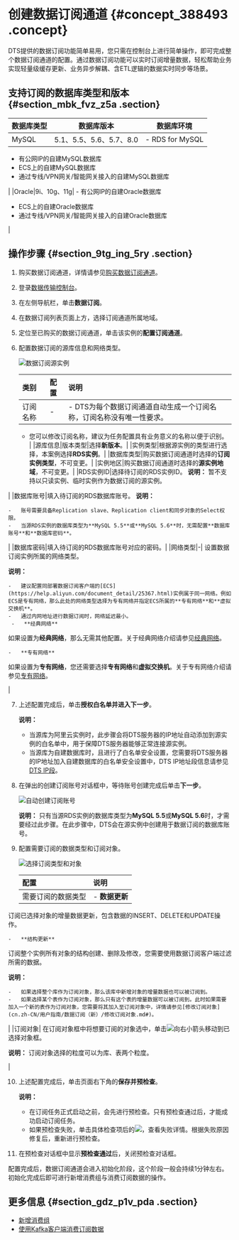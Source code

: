 # 创建数据订阅通道 {#concept_388493 .concept}

DTS提供的数据订阅功能简单易用，您只需在控制台上进行简单操作，即可完成整个数据订阅通道的配置。通过数据订阅功能可以实时订阅增量数据，轻松帮助业务实现轻量级缓存更新、业务异步解耦、含ETL逻辑的数据实时同步等场景。

## 支持订阅的数据库类型和版本 {#section_mbk_fvz_z5a .section}

|数据库类型|数据库版本|数据库环境|
|-----|-----|-----|
|MySQL|5.1、5.5、5.6、5.7、8.0| -   RDS for MySQL
-   有公网IP的自建MySQL数据库
-   ECS上的自建MySQL数据库
-   通过专线/VPN网关/智能网关接入的自建MySQL数据库

 |
|Oracle|9i、10g、11g| -   有公网IP的自建Oracle数据库
-   ECS上的自建Oracle数据库
-   通过专线/VPN网关/智能网关接入的自建Oracle数据库

 |

## 操作步骤 {#section_9tg_ing_5ry .section}

1.  购买数据订阅通道，详情请参见[购买数据订阅通道](../../../../cn.zh-CN/快速入门/购买流程.md#section_sek_ra8_w7j)。
2.  登录[数据传输控制台](https://dts.console.aliyun.com/)。
3.  在左侧导航栏，单击**数据订阅**。
4.  在数据订阅列表页面上方，选择订阅通道所属地域。
5.  定位至已购买的数据订阅通道，单击该实例的**配置订阅通道**。
6.  配置数据订阅的源库信息和网络类型。

    ![数据订阅源实例](http://static-aliyun-doc.oss-cn-hangzhou.aliyuncs.com/assets/img/314826/156084849548078_zh-CN.png)

    |类别|配置|说明|
    |:-|:-|:-|
    |订阅名称|-|     -   DTS为每个数据订阅通道自动生成一个订阅名称，订阅名称没有唯一性要求。
    -   您可以修改订阅名称，建议为任务配置具有业务意义的名称以便于识别。
 |
    |源库信息|版本类型|选择**新版本**。|
    |实例类型|根据源实例的类型进行选择，本案例选择**RDS实例**。|
    |数据库类型|购买数据订阅通道时选择的**订阅实例类型**，不可变更。|
    |实例地区|购买数据订阅通道时选择的**源实例地域**，不可变更。|
    |RDS实例ID|选择待订阅的RDS实例ID。 **说明：** 暂不支持以只读实例、临时实例作为数据订阅的源实例。

 |
    |数据库账号|填入待订阅的RDS数据库账号。 **说明：** 

    -   账号需要具备Replication slave、Replication client和同步对象的Select权限。
    -   当源RDS实例的数据库类型为**MySQL 5.5**或**MySQL 5.6**时，无需配置**数据库账号**和**数据库密码**。
 |
    |数据库密码|填入待订阅的RDS数据库账号对应的密码。|
    |网络类型|-| 设置数据订阅实例所属的网络类型。

**说明：** 

    -   建议配置同部署数据订阅客户端的[ECS](https://help.aliyun.com/document_detail/25367.html)实例属于同一网络。例如ECS是专有网络，那么此处的网络类型选择为专有网络并指定ECS所属的**专有网络**和**虚拟交换机**。
    -   通过内网地址进行数据订阅时，网络延迟最小。
     -   **经典网络** 

如果设置为**经典网络**，那么无需其他配置。关于经典网络介绍请参见[经典网络](https://help.aliyun.com/document_detail/61651.html#h2-url-2)。

    -   **专有网络** 

如果设置为**专有网络**，您还需要选择**专有网络**和**虚拟交换机**。关于专有网络介绍请参见[专有网络](https://help.aliyun.com/document_detail/61651.html#h2-url-1)。

 |

7.  上述配置完成后，单击**授权白名单并进入下一步**。

    **说明：** 

    -   当源库为阿里云实例时，此步骤会将DTS服务器的IP地址自动添加到源实例的白名单中，用于保障DTS服务器能够正常连接源实例。
    -   当源库为自建数据库时，且进行了白名单安全设置，您需要将DTS服务器的IP地址加入自建数据库的白名单安全设置中，DTS IP地址段信息请参见[DTS IP段](https://help.aliyun.com/document_detail/84900.html)。
8.  在弹出的创建订阅账号对话框中，等待账号创建完成后单击**下一步**。

    ![自动创建订阅账号](http://static-aliyun-doc.oss-cn-hangzhou.aliyuncs.com/assets/img/314826/156084849548088_zh-CN.png)

    **说明：** 只有当源RDS实例的数据库类型为**MySQL 5.5**或**MySQL 5.6**时，才需要经过此步骤。在此步骤中，DTS会在源实例中创建用于数据订阅的数据库账号。

9.  配置需要订阅的数据类型和订阅对象。

    ![选择订阅类型和对象](http://static-aliyun-doc.oss-cn-hangzhou.aliyuncs.com/assets/img/314826/156084849548087_zh-CN.png)

    |配置|说明|
    |:-|:-|
    |需要订阅的数据类型|     -   **数据更新** 

订阅已选择对象的增量数据更新，包含数据的INSERT、DELETE和UPDATE操作。

    -   **结构更新** 

订阅整个实例所有对象的结构创建、删除及修改，您需要使用数据订阅客户端过滤所需的数据。

 **说明：** 

    -   如果选择整个库作为订阅对象，那么该库中新增对象的增量数据也可以被订阅到。
    -   如果选择某个表作为订阅对象，那么只有这个表的增量数据可以被订阅到。此时如果需要加入一个新的表作为订阅对象，您需要将其加入至订阅对象中，详情请参见[修改订阅对象](cn.zh-CN/用户指南/数据订阅（新）/修改订阅对象.md#)。
 |
    |订阅对象| 在订阅对象框中将想要订阅的对象选中，单击![向右小箭头](http://static-aliyun-doc.oss-cn-hangzhou.aliyuncs.com/assets/img/79929/156084849540698_zh-CN.png)移动到已选择对象框。

 **说明：** 订阅对象选择的粒度可以为库、表两个粒度。

 |

10. 上述配置完成后，单击页面右下角的**保存并预检查**。

    **说明：** 

    -   在订阅任务正式启动之前，会先进行预检查。只有预检查通过后，才能成功启动订阅任务。
    -   如果预检查失败，单击具体检查项后的![](http://static-aliyun-doc.oss-cn-hangzhou.aliyuncs.com/assets/img/17095/156084849547468_zh-CN.png)，查看失败详情。根据失败原因修复后，重新进行预检查。
11. 在预检查对话框中显示**预检查通过**后，关闭预检查对话框。

配置完成后，数据订阅通道会进入初始化阶段，这个阶段一般会持续1分钟左右。初始化完成后即可进行新增消费组与消费订阅数据的操作。

## 更多信息 {#section_gdz_p1v_pda .section}

-   [新增消费组](cn.zh-CN/用户指南/数据订阅（新）/新增消费组.md#)
-   [使用Kafka客户端消费订阅数据](cn.zh-CN/用户指南/数据订阅（新）/使用Kafka客户端消费订阅数据.md#)

